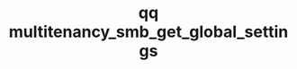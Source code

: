 ---
category: multitenancy
command: multitenancy_smb_get_global_settings
keywords: qq, qq_cli, multitenancy_smb_get_global_settings
optional_options: []
permalink: /qq-cli-command-guide/multitenancy/multitenancy_smb_get_global_settings.html
positional_options: []
sidebar: qq_cli_command_reference_sidebar
summary: This section explains how to use the <code>qq multitenancy_smb_get_global_settings</code>
  command.
synopsis: Retrieve global default SMB settings
title: qq multitenancy_smb_get_global_settings
usage: qq multitenancy_smb_get_global_settings [-h]
zendesk_source: qq CLI Command Guide

---